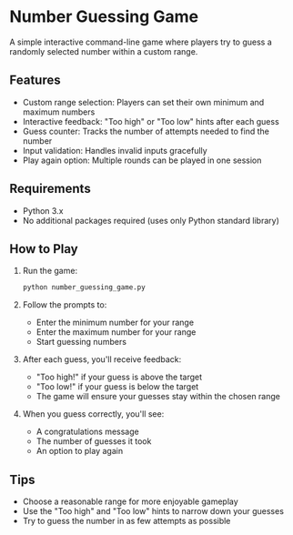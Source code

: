 # Number Guessing Game

A simple interactive command-line game where players try to guess a randomly selected number within a custom range.

## Features

- Custom range selection: Players can set their own minimum and maximum numbers
- Interactive feedback: "Too high" or "Too low" hints after each guess
- Guess counter: Tracks the number of attempts needed to find the number
- Input validation: Handles invalid inputs gracefully
- Play again option: Multiple rounds can be played in one session

## Requirements

- Python 3.x
- No additional packages required (uses only Python standard library)

## How to Play

1. Run the game:
   ```bash
   python number_guessing_game.py
   ```

2. Follow the prompts to:
   - Enter the minimum number for your range
   - Enter the maximum number for your range
   - Start guessing numbers

3. After each guess, you'll receive feedback:
   - "Too high!" if your guess is above the target
   - "Too low!" if your guess is below the target
   - The game will ensure your guesses stay within the chosen range

4. When you guess correctly, you'll see:
   - A congratulations message
   - The number of guesses it took
   - An option to play again

## Tips

- Choose a reasonable range for more enjoyable gameplay
- Use the "Too high" and "Too low" hints to narrow down your guesses
- Try to guess the number in as few attempts as possible 